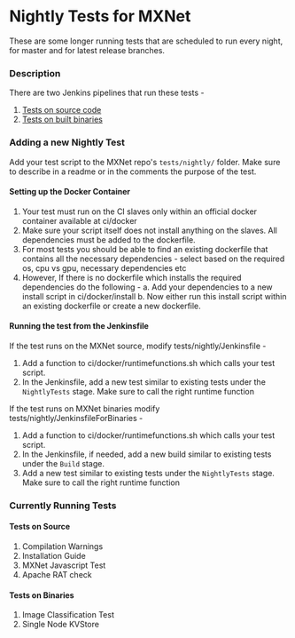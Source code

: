 <!--- Licensed to the Apache Software Foundation (ASF) under one -->
<!--- or more contributor license agreements.  See the NOTICE file -->
<!--- distributed with this work for additional information -->
<!--- regarding copyright ownership.  The ASF licenses this file -->
<!--- to you under the Apache License, Version 2.0 (the -->
<!--- "License"); you may not use this file except in compliance -->
<!--- with the License.  You may obtain a copy of the License at -->

<!---   http://www.apache.org/licenses/LICENSE-2.0 -->

<!--- Unless required by applicable law or agreed to in writing, -->
<!--- software distributed under the License is distributed on an -->
<!--- "AS IS" BASIS, WITHOUT WARRANTIES OR CONDITIONS OF ANY -->
<!--- KIND, either express or implied.  See the License for the -->
<!--- specific language governing permissions and limitations -->
<!--- under the License. -->

# Nightly Tests for MXNet 

These are some longer running tests that are scheduled to run every night, for master and for latest release branches. 

### Description
There are two Jenkins pipelines that run these tests - 
1. [Tests on source code](http://jenkins.mxnet-ci.amazon-ml.com/job/NightlyTests/)
2. [Tests on built binaries](http://jenkins.mxnet-ci.amazon-ml.com/job/NightlyTestsForBinaries/)

### Adding a new Nightly Test
Add your test script to the MXNet repo's `tests/nightly/` folder. Make sure to describe in a readme or in the 
comments the purpose of the test. 

#### Setting up the Docker Container 
1. Your test must run on the CI slaves only within an official docker container available at ci/docker
2. Make sure your script itself does not install anything on the slaves. All dependencies must be added to the dockerfile.
3. For most tests you should be able to find an existing dockerfile that contains all the necessary dependencies - select based on the required os, cpu vs gpu, necessary dependencies etc
4. However, If there is no dockerfile which installs the required dependencies do the following - 
    a. Add your dependencies to a new install script in ci/docker/install
    b. Now either run this install script within an existing dockerfile or create a new dockerfile. 

#### Running the test from the Jenkinsfile
If the test runs on the MXNet source, modify tests/nightly/Jenkinsfile - 
1. Add a function to ci/docker/runtimefunctions.sh which calls your test script. 
2. In the Jenkinsfile, add a new test similar to existing tests under the `NightlyTests` stage. Make sure to call the right runtime function

If the test runs on MXNet binaries modify tests/nightly/JenkinsfileForBinaries -
1. Add a function to ci/docker/runtimefunctions.sh which calls your test script. 
2. In the Jenkinsfile, if needed, add a new build similar to existing tests under the `Build` stage. 
3. Add a new test similar to existing tests under the `NightlyTests` stage. Make sure to call the right runtime function

### Currently Running Tests

#### Tests on Source
1. Compilation Warnings
2. Installation Guide
3. MXNet Javascript Test
4. Apache RAT check

#### Tests on Binaries
1. Image Classification Test
2. Single Node KVStore 
